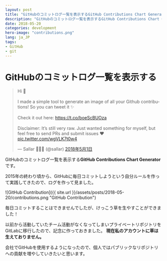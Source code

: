 ```yaml
---
layout: post
title: "GitHubのコミットログ一覧を表示するGitHub Contributions Chart Generator"
description: "GitHubのコミットログ一覧を表示するGitHub Contributions Chart Generator"
date: 2018-05-20
categories: development
hero-image: "contributions.png"
lang: ja_JP
tags:
- GitHub
- git
---
```


# GitHubのコミットログ一覧を表示する

<blockquote class="twitter-tweet" data-lang="ja"><p lang="en" dir="ltr">Hi 👋<br><br>I made a simple tool to generate an image of all your Github contributions! So you can tweet it ✨<br><br>Check it out here: <a href="https://t.co/boeScBUOza">https://t.co/boeScBUOza</a><br><br>Disclaimer: It’s still very raw. Just wanted something for myself, but feel free to send PRs and submit issues ♥️ <a href="https://t.co/wgVLK7t0w4">pic.twitter.com/wgVLK7t0w4</a></p>&mdash; Sallar 👨🏻‍💻 (@sallar) <a href="https://twitter.com/sallar/status/991307546978930688?ref_src=twsrc%5Etfw">2018年5月1日</a></blockquote> <script async src="https://platform.twitter.com/widgets.js" charset="utf-8"></script> 


GitHubのコミットログ一覧を表示する**GitHub Contributions Chart Generator**です。

2015年の終わり頃から、GitHubに毎日コミットしようという自分ルールを作って実践してきたので、ログを作って見ました。

![GitHub Contribution]({{ site.url }}/assets/posts/2018-05-20/contributions.png "GitHub Contribution")

毎日コミットすることはできませんでしたが、けっこう草を生やすことができました！

以前から活動していたチーム活動がなくなってしまいプライベートリポジトリをGitLabに移行したので、記念に作っておきました。
**現在私のアカウントに草は生えておりません。**

会社でGitHubを使用するようになったので、個人ではパブリックなリポジトリへの貢献を増やしていきたいと思います。